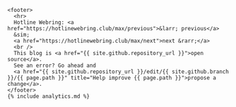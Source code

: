     <footer>
      <hr>
      Hotline Webring: <a href="https://hotlinewebring.club/max/previous">&larr; previous</a>
      &sim;
      <a href="https://hotlinewebring.club/max/next">next &rarr;</a>
      <br />
      This blog is <a href="{{ site.github.repository_url }}">open source</a>.
      See an error? Go ahead and
      <a href="{{ site.github.repository_url }}/edit/{{ site.github.branch }}/{{ page.path }}" title="Help improve {{ page.path }}">propose a change</a>.
    </footer>
    {% include analytics.md %}
